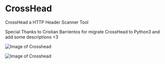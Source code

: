 # CrossHead
CrossHead a HTTP Header Scanner Tool

Special Thanks to Cristian Barrientos for migrate CrossHead to Python3 and add some descriptions <3

![Image of Crosshead](https://i.imgur.com/47qwSbX.png)

![Image of Crosshead](https://i.imgur.com/liDwKNG.jpg)

